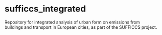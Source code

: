 # sufficcs_integrated
Repository for integrated analysis of urban form on emissions from buildings and transport in European cities, as part of the SUFFICCS project.
